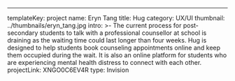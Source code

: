 ---
templateKey: project
name: Eryn Tang
title: Hug
category: UX/UI
thumbnail: ../thumbnails/eryn_tang.jpg
intro: >-
  The current process for post-secondary students to talk with a professional counsellor at school is draining as the waiting time could last longer than four weeks. Hug is designed to help students book counseling appointments online and keep them occupied during the wait. It is also an online platform for students who are experiencing mental health distress to connect with each other.
projectLink: XNGO0C6EV4R
type: Invision
